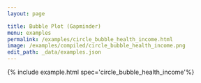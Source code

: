 ```yaml
---
layout: page

title: Bubble Plot (Gapminder)
menu: examples
permalink: /examples/circle_bubble_health_income.html
image: /examples/compiled/circle_bubble_health_income.png
edit_path: _data/examples.json
---
```




{% include example.html spec='circle_bubble_health_income'%}
